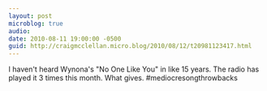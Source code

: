 ```yaml
---
layout: post
microblog: true
audio: 
date: 2010-08-11 19:00:00 -0500
guid: http://craigmcclellan.micro.blog/2010/08/12/t20981123417.html
---
```

I haven't heard Wynona's "No One Like You" in like 15 years. The radio has played it 3 times this month. What gives. #mediocresongthrowbacks
